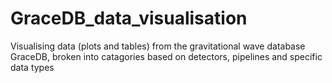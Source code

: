 # GraceDB_data_visualisation
Visualising data (plots and tables) from the gravitational wave database GraceDB, broken into catagories based on detectors, pipelines and specific data types
